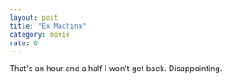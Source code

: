 ```yaml
---
layout: post
title: "Ex Machina"
category: movie
rate: 0
---
```


That's an hour and a half I won't get back. Disappointing.
